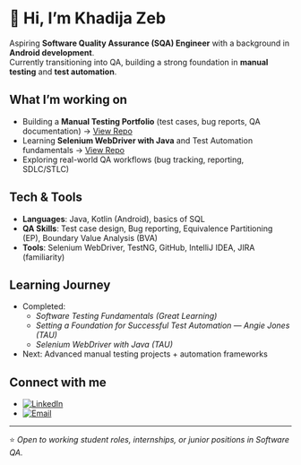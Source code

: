 # 👋 Hi, I’m Khadija Zeb  

Aspiring **Software Quality Assurance (SQA) Engineer** with a background in **Android development**.  
Currently transitioning into QA, building a strong foundation in **manual testing** and **test automation**.  

## What I’m working on
- Building a **Manual Testing Portfolio** (test cases, bug reports, QA documentation) → [View Repo](https://github.com/Khadijaaimen/manual-testing-projects)  
- Learning **Selenium WebDriver with Java** and Test Automation fundamentals → [View Repo](https://github.com/Khadijaaimen/selenium-automation-tests)  
- Exploring real-world QA workflows (bug tracking, reporting, SDLC/STLC)  

## Tech & Tools
- **Languages**: Java, Kotlin (Android), basics of SQL  
- **QA Skills**: Test case design, Bug reporting, Equivalence Partitioning (EP), Boundary Value Analysis (BVA)  
- **Tools**: Selenium WebDriver, TestNG, GitHub, IntelliJ IDEA, JIRA (familiarity)  

## Learning Journey
- Completed:  
  - *Software Testing Fundamentals (Great Learning)*  
  - *Setting a Foundation for Successful Test Automation — Angie Jones (TAU)*  
  - *Selenium WebDriver with Java (TAU)*  
- Next: Advanced manual testing projects + automation frameworks  

## Connect with me
- [![LinkedIn](https://img.shields.io/badge/LinkedIn-Profile-blue?logo=linkedin&logoColor=white)](https://www.linkedin.com/in/khadija-zeb-4362b220b/)
- [![Email](https://img.shields.io/badge/Email-khadijazeb1499@gmail.com-red?logo=gmail&logoColor=white)](mailto:khadijazeb1499@gmail.com)


---
⭐️ *Open to working student roles, internships, or junior positions in Software QA.*
